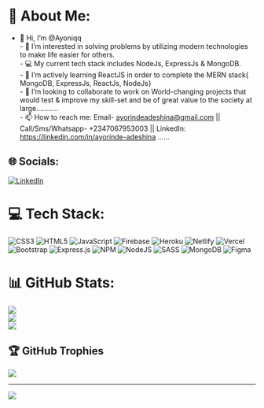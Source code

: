 # 💫 About Me:
- 👋 Hi, I’m @Ayoniqq<br>- 👀 I’m interested in solving problems by utilizing modern technologies to make life easier for others.<br>- 💻 My current tech stack includes NodeJs, ExpressJs & MongoDB.<br>- 🌱 I’m actively learning ReactJS in order to complete the MERN stack{ MongoDB, ExpressJs, ReactJs, NodeJs}<br>- 💞️ I’m looking to collaborate to work on World-changing projects that would test & improve my skill-set and be of great value to the society at large........... <br>- 📫 How to reach me: Email- ayorindeadeshina@gmail.com || Call/Sms/Whatsapp- +2347067953003 || LinkedIn: https://linkedin.com/in/ayorinde-adeshina ......<br>


## 🌐 Socials:
[![LinkedIn](https://img.shields.io/badge/LinkedIn-%230077B5.svg?logo=linkedin&logoColor=white)](https://linkedin.com/in/https://www.linkedin.com/in/ayorinde-adeshina) 

# 💻 Tech Stack:
![CSS3](https://img.shields.io/badge/css3-%231572B6.svg?style=for-the-badge&logo=css3&logoColor=white) ![HTML5](https://img.shields.io/badge/html5-%23E34F26.svg?style=for-the-badge&logo=html5&logoColor=white) ![JavaScript](https://img.shields.io/badge/javascript-%23323330.svg?style=for-the-badge&logo=javascript&logoColor=%23F7DF1E) ![Firebase](https://img.shields.io/badge/firebase-%23039BE5.svg?style=for-the-badge&logo=firebase) ![Heroku](https://img.shields.io/badge/heroku-%23430098.svg?style=for-the-badge&logo=heroku&logoColor=white) ![Netlify](https://img.shields.io/badge/netlify-%23000000.svg?style=for-the-badge&logo=netlify&logoColor=#00C7B7) ![Vercel](https://img.shields.io/badge/vercel-%23000000.svg?style=for-the-badge&logo=vercel&logoColor=white) ![Bootstrap](https://img.shields.io/badge/bootstrap-%23563D7C.svg?style=for-the-badge&logo=bootstrap&logoColor=white) ![Express.js](https://img.shields.io/badge/express.js-%23404d59.svg?style=for-the-badge&logo=express&logoColor=%2361DAFB) ![NPM](https://img.shields.io/badge/NPM-%23000000.svg?style=for-the-badge&logo=npm&logoColor=white) ![NodeJS](https://img.shields.io/badge/node.js-6DA55F?style=for-the-badge&logo=node.js&logoColor=white) ![SASS](https://img.shields.io/badge/SASS-hotpink.svg?style=for-the-badge&logo=SASS&logoColor=white) ![MongoDB](https://img.shields.io/badge/MongoDB-%234ea94b.svg?style=for-the-badge&logo=mongodb&logoColor=white) 	![Figma](https://img.shields.io/badge/figma-%23F24E1E.svg?style=for-the-badge&logo=figma&logoColor=white)
# 📊 GitHub Stats:
![](https://github-readme-stats.vercel.app/api?username=Ayoniqq&theme=gotham&hide_border=true&include_all_commits=true&count_private=true)<br/>
![](https://github-readme-streak-stats.herokuapp.com/?user=Ayoniqq&theme=gotham&hide_border=true)<br/>
![](https://github-readme-stats.vercel.app/api/top-langs/?username=Ayoniqq&theme=gotham&hide_border=true&include_all_commits=true&count_private=true&layout=compact)

## 🏆 GitHub Trophies
![](https://github-profile-trophy.vercel.app/?username=Ayoniqq&theme=radical&no-frame=false&no-bg=true&margin-w=4)

---
[![](https://visitcount.itsvg.in/api?id=Ayoniqq&icon=0&color=6)](https://visitcount.itsvg.in)

<!--   ## 💰 You can help me by Donating
  [![Patreon](https://img.shields.io/badge/Patreon-F96854?style=for-the-badge&logo=patreon&logoColor=white)](https://patreon.com/Ayoniqq) [![Ko-Fi](https://img.shields.io/badge/Ko--fi-F16061?style=for-the-badge&logo=ko-fi&logoColor=white)](https://ko-fi.com/Ayoniqq)  -->

  
<!-- Proudly created with GPRM ( https://gprm.itsvg.in ) -->

<!---
Ayoniqq/Ayoniqq is a ✨ special ✨ repository because its `README.md` (this file) appears on your GitHub profile.
You can click the Preview link to take a look at your changes.
--->
